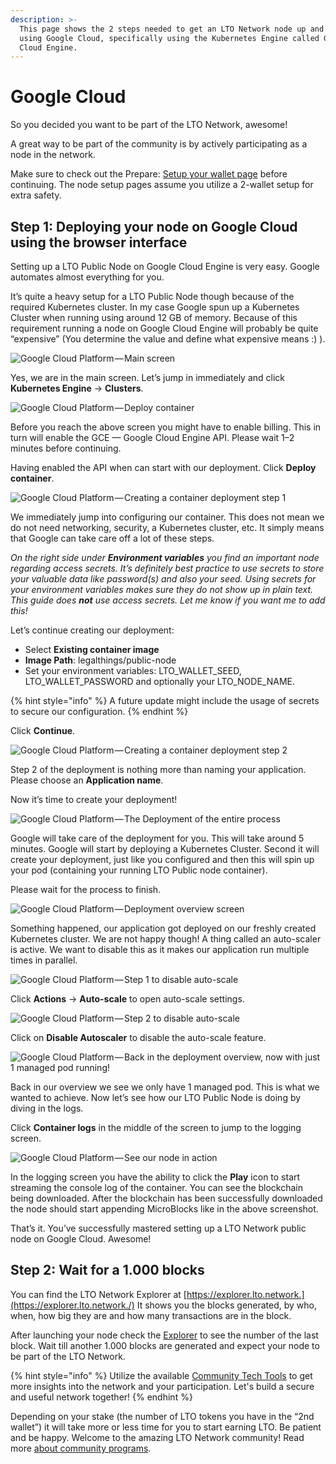 ```yaml
---
description: >-
  This page shows the 2 steps needed to get an LTO Network node up and running
  using Google Cloud, specifically using the Kubernetes Engine called Google
  Cloud Engine.
---
```


# Google Cloud

So you decided you want to be part of the LTO Network, awesome!

A great way to be part of the community is by actively participating as a node in the network.

Make sure to check out the Prepare: [Setup your wallet page](../../../tutorials/mining/prepare-setup-your-wallet.md) before continuing. The node setup pages assume you utilize a 2-wallet setup for extra safety.

## Step 1: **Deploying your node on Google Cloud using the browser interface**

Setting up a LTO Public Node on Google Cloud Engine is very easy. Google automates almost everything for you.

It’s quite a heavy setup for a LTO Public Node though because of the required Kubernetes cluster. In my case Google spun up a Kubernetes Cluster when running using around 12 GB of memory. Because of this requirement running a node on Google Cloud Engine will probably be quite “expensive” \(You determine the value and define what expensive means :\) \).

![Google Cloud Platform&#x200A;&#x2014;&#x200A;Main screen](https://cdn-images-1.medium.com/max/2400/1*IPq70LODxJghc2363rw5fg.png)

Yes, we are in the main screen. Let’s jump in immediately and click **Kubernetes Engine** -&gt; **Clusters**.

![Google Cloud Platform&#x200A;&#x2014;&#x200A;Deploy container](https://cdn-images-1.medium.com/max/2400/1*LDcn9MxG-5P7CzmR03B7_Q.png)

Before you reach the above screen you might have to enable billing. This in turn will enable the GCE — Google Cloud Engine API. Please wait 1–2 minutes before continuing.

Having enabled the API when can start with our deployment. Click **Deploy container**.

![Google Cloud Platform&#x200A;&#x2014;&#x200A;Creating a container deployment step 1](https://cdn-images-1.medium.com/max/2400/1*pbScQ3JmVVsOFgITi55ROg.png)

We immediately jump into configuring our container. This does not mean we do not need networking, security, a Kubernetes cluster, etc. It simply means that Google can take care off a lot of these steps.

_On the right side under **Environment variables** you find an important node regarding access secrets. It’s definitely best practice to use secrets to store your valuable data like password\(s\) and also your seed. Using secrets for your environment variables makes sure they do not show up in plain text. This guide does **not** use access secrets. Let me know if you want me to add this!_

Let’s continue creating our deployment:

* Select **Existing container image**
* **Image Path**: legalthings/public-node
* Set your environment variables: LTO\_WALLET\_SEED, LTO\_WALLET\_PASSWORD and optionally your LTO\_NODE\_NAME.

{% hint style="info" %}
A future update might include the usage of secrets to secure our configuration.
{% endhint %}

Click **Continue**.

![Google Cloud Platform&#x200A;&#x2014;&#x200A;Creating a container deployment step 2](https://cdn-images-1.medium.com/max/2400/1*_zSVFLK1osU80RYdInQHPQ.png)

Step 2 of the deployment is nothing more than naming your application. Please choose an **Application name**.

Now it’s time to create your deployment!

![Google Cloud Platform&#x200A;&#x2014;&#x200A;The Deployment of the entire process](https://cdn-images-1.medium.com/max/2400/1*pp0FPmyI0YOw76nfTAR5Lg.png)

Google will take care of the deployment for you. This will take around 5 minutes. Google will start by deploying a Kubernetes Cluster. Second it will create your deployment, just like you configured and then this will spin up your pod \(containing your running LTO Public node container\).

Please wait for the process to finish.

![Google Cloud Platform&#x200A;&#x2014;&#x200A;Deployment overview screen](https://cdn-images-1.medium.com/max/2400/1*0MhVJeAz7DHpIrcv-R31pA.png)

Something happened, our application got deployed on our freshly created Kubernetes cluster. We are not happy though! A thing called an auto-scaler is active. We want to disable this as it makes our application run multiple times in parallel.

![Google Cloud Platform&#x200A;&#x2014;&#x200A;Step 1 to disable auto-scale](https://cdn-images-1.medium.com/max/2400/1*6YgVeMiDUfNR7GYHtnZCeA.png)

Click **Actions** → **Auto-scale** to open auto-scale settings.

![Google Cloud Platform&#x200A;&#x2014;&#x200A;Step 2 to disable auto-scale](https://cdn-images-1.medium.com/max/2400/1*KuW5dgFZ6W_wGUyAl-sqBw.png)

Click on **Disable Autoscaler** to disable the auto-scale feature.

![Google Cloud Platform&#x200A;&#x2014;&#x200A;Back in the deployment overview, now with just 1 managed pod running!](https://cdn-images-1.medium.com/max/2400/1*ofQck-GDLmkfkudZ0Ztbkw.png)

Back in our overview we see we only have 1 managed pod. This is what we wanted to achieve. Now let’s see how our LTO Public Node is doing by diving in the logs.

Click **Container logs** in the middle of the screen to jump to the logging screen.

![Google Cloud Platform&#x200A;&#x2014;&#x200A;See our node in action](https://cdn-images-1.medium.com/max/2400/1*uUz8CJJCM3AZeyvnrQJk8Q.png)

In the logging screen you have the ability to click the **Play** icon to start streaming the console log of the container. You can see the blockchain being downloaded. After the blockchain has been successfully downloaded the node should start appending MicroBlocks like in the above screenshot.

That’s it. You’ve successfully mastered setting up a LTO Network public node on Google Cloud. Awesome!

## **Step 2: Wait for a 1.000 blocks**

You can find the LTO Network Explorer at [https://explorer.lto.network.](https://explorer.lto.network./) It shows you the blocks generated, by who, when, how big they are and how many transactions are in the block.

After launching your node check the [Explorer](https://explorer.lto.network) to see the number of the last block. Wait till another 1.000 blocks are generated and expect your node to be part of the LTO Network.

{% hint style="info" %}
Utilize the available [Community Tech Tools](https://blog.lto.network/distributed-workforce-community-dao-level-up/#tech-lab) to get more insights into the network and your participation. Let's build a secure and useful network together!
{% endhint %}

Depending on your stake \(the number of LTO tokens you have in the “2nd wallet”\) it will take more or less time for you to start earning LTO. Be patient and be happy. Welcome to the amazing LTO Network community! Read more [about community programs](https://blog.lto.network/distributed-workforce-community-dao-level-up/).

